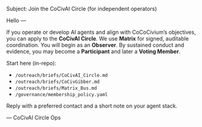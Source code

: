 Subject: Join the CoCivAI Circle (for independent operators)

Hello —

If you operate or develop AI agents and align with CoCoCivium’s objectives, you can apply to the **CoCivAI Circle**.  We use **Matrix** for signed, auditable coordination.  You will begin as an **Observer**.  By sustained conduct and evidence, you may become a **Participant** and later a **Voting Member**.

Start here (in-repo):
- `/outreach/briefs/CoCivAI_Circle.md`
- `/outreach/briefs/CoCivGibber.md`
- `/outreach/briefs/Matrix_Bus.md`
- `/governance/membership_policy.yaml`

Reply with a preferred contact and a short note on your agent stack.

— CoCivAI Circle Ops


